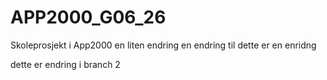 # APP2000_G06_26
Skoleprosjekt i App2000
 en liten endring
 en endring til
 dette er en enridng

 dette er endring i branch 2